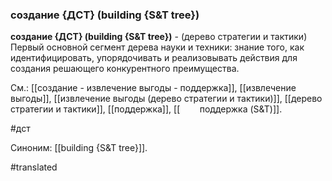 ### создание {ДСТ} (building {S&T tree})

**создание {ДСТ} (building {S&T tree})** - (дерево стратегии и тактики) Первый основной сегмент дерева науки и техники: знание того, как идентифицировать, упорядочивать и реализовывать действия для создания решающего конкурентного преимущества.

См.: [[создание - извлечение выгоды - поддержка]], [[извлечение выгоды]], [[извлечение выгоды (дерево стратегии и тактики)]], [[дерево стратегии и тактики]], [[поддержка]], [[        поддержка (S&T)]].

#дст

Синоним: [[building {S&T tree}]].

#translated
